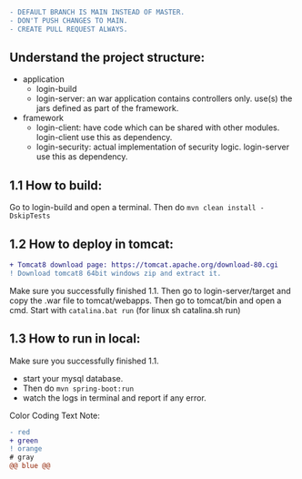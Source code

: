 ```diff
- DEFAULT BRANCH IS MAIN INSTEAD OF MASTER. 
- DON'T PUSH CHANGES TO MAIN. 
- CREATE PULL REQUEST ALWAYS.
```

## Understand the project structure:
* application
  * login-build
  * login-server: an war application contains controllers only. use(s) the jars defined as part of the framework.
* framework
  * login-client: have code which can be shared with other modules. login-client use this as dependency.
  * login-security: actual implementation of security logic. login-server use this as dependency.

## 1.1 How to build:
Go to login-build and open a terminal. Then do `mvn clean install -DskipTests`

## 1.2 How to deploy in tomcat:
```diff
+ Tomcat8 download page: https://tomcat.apache.org/download-80.cgi
! Download tomcat8 64bit windows zip and extract it. 
```
Make sure you successfully finished 1.1. Then go to login-server/target and copy the .war file to tomcat/webapps.
Then go to tomcat/bin and open a cmd. Start with `catalina.bat run` (for linux sh catalina.sh run)

## 1.3 How to run in local:
Make sure you successfully finished 1.1.
* start your mysql database.
* Then do `mvn spring-boot:run`
* watch the logs in terminal and report if any error.


Color Coding Text Note:
```diff
- red 
+ green 
! orange 
# gray
@@ blue @@
```


